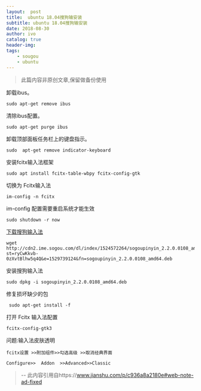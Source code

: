 ```yaml
---
layout:  post
title:  ubuntu 18.04搜狗输安装
subtitle: ubuntu 18.04搜狗输安装 
date: 2018-08-30
author: ivo
catalog: true
header-img:
tags:
    - sougou 
    - ubuntu
---
```

>此篇内容非原创文章,保留做备份使用



卸载ibus。

    sudo apt-get remove ibus

清除ibus配置。

    sudo apt-get purge ibus

卸载顶部面板任务栏上的键盘指示。

    sudo  apt-get remove indicator-keyboard

安装fcitx输入法框架

    sudo apt install fcitx-table-wbpy fcitx-config-gtk

切换为 Fcitx输入法

    im-config -n fcitx

im-config 配置需要重启系统才能生效

    sudo shutdown -r now

[下载搜狗输入法](https://pinyin.sogou.com/linux/?r=pinyin)

    wget http://cdn2.ime.sogou.com/dl/index/1524572264/sogoupinyin_2.2.0.0108_amd64.deb?st=ryCwKkvb-0zXvtBlhw5q4Q&e=1529739124&fn=sogoupinyin_2.2.0.0108_amd64.deb

安装搜狗输入法

    sudo dpkg -i sogoupinyin_2.2.0.0108_amd64.deb

修复损坏缺少的包

     sudo apt-get install -f

打开 Fcitx 输入法配置

    fcitx-config-gtk3

问题:输入法皮肤透明

    fcitx设置 >>附加组件>>勾选高级 >>取消经典界面

    Configure>>  Addon  >>Advanced>>Classic
>
> --  此内容引用自https://www.jianshu.com/p/c936a8a2180e#web-note-ad-fixed
